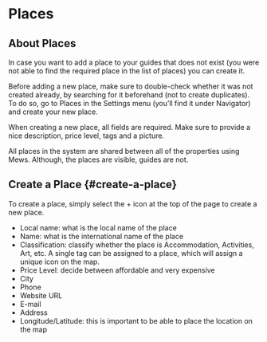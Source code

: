 # Places

## About Places

In case you want to add a place to your guides that does not exist \(you were not able to find the required place in the list of places\) you can create it.

Before adding a new place, make sure to double-check whether it was not created already, by searching for it beforehand \(not to create duplicates\). To do so, go to Places in the Settings menu \(you’ll find it under Navigator\) and create your new place.

When creating a new place, all fields are required. Make sure to provide a nice description, price level, tags and a picture.

All places in the system are shared between all of the properties using Mews. Although, the places are visible, guides are not.

## **Create a Place** {#create-a-place}

To create a place, simply select the + icon at the top of the page to create a new place.

* Local name: what is the local name of the place
* Name: what is the international name of the place
* Classification: classify whether the place is Accommodation, Activities, Art, etc. A single tag can be assigned to a place, which will assign a unique icon on the map.
* Price Level: decide between affordable and very expensive
* City
* Phone
* Website URL
* E-mail
* Address
* Longitude/Latitude: this is important to be able to place the location on the map

